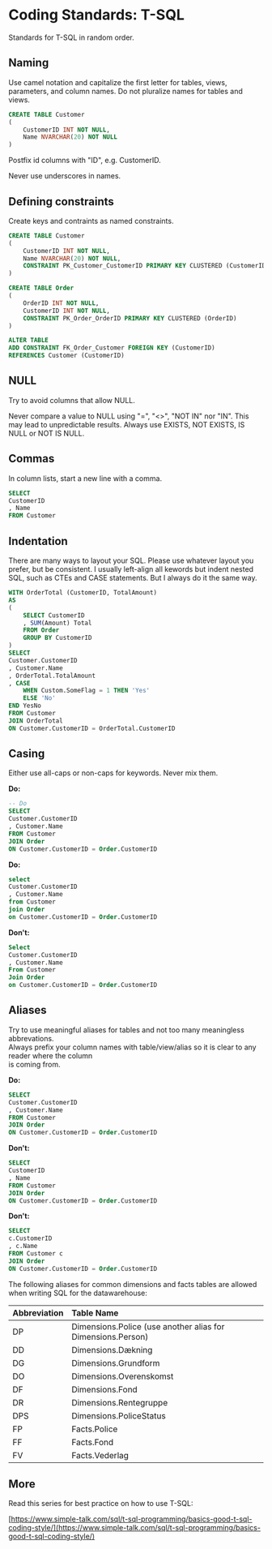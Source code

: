 # Coding Standards: T-SQL

Standards for T-SQL in random order.

## Naming

Use camel notation and capitalize the first letter for tables, views, parameters, and column names.  Do not pluralize names for tables and views.

```sql
CREATE TABLE Customer
(
    CustomerID INT NOT NULL,
    Name NVARCHAR(20) NOT NULL
)
```

Postfix id columns with "ID", e.g. CustomerID.

Never use underscores in names.

## Defining constraints

Create keys and contraints as named constraints.

```sql
CREATE TABLE Customer
(
    CustomerID INT NOT NULL,
    Name NVARCHAR(20) NOT NULL,
    CONSTRAINT PK_Customer_CustomerID PRIMARY KEY CLUSTERED (CustomerID)
)

CREATE TABLE Order
(
    OrderID INT NOT NULL,
    CustomerID INT NOT NULL,
    CONSTRAINT PK_Order_OrderID PRIMARY KEY CLUSTERED (OrderID)
)

ALTER TABLE 
ADD CONSTRAINT FK_Order_Customer FOREIGN KEY (CustomerID)     
REFERENCES Customer (CustomerID)
```

## NULL

Try to avoid columns that allow NULL.

Never compare a value to NULL using "=", "&lt;&gt;", "NOT IN" nor "IN".  This may lead to unpredictable results.  Always use EXISTS, NOT EXISTS, IS NULL or NOT IS NULL.

## Commas

In column lists, start a new line with a comma.

```sql
SELECT
CustomerID
, Name
FROM Customer
```

## Indentation

There are many ways to layout your SQL. Please use whatever layout you prefer, but be consistent.  I usually left-align all kewords but indent nested SQL, such as CTEs and CASE statements.  But I always do it the same way.

```sql
WITH OrderTotal (CustomerID, TotalAmount)
AS
(
    SELECT CustomerID
    , SUM(Amount) Total
    FROM Order
    GROUP BY CustomerID
)
SELECT
Customer.CustomerID
, Customer.Name
, OrderTotal.TotalAmount
, CASE 
    WHEN Custom.SomeFlag = 1 THEN 'Yes'
    ELSE 'No'
END YesNo
FROM Customer
JOIN OrderTotal
ON Customer.CustomerID = OrderTotal.CustomerID
```

## Casing

Either use all-caps or non-caps for keywords.  Never mix them.

**Do:**

```sql
-- Do
SELECT
Customer.CustomerID
, Customer.Name
FROM Customer
JOIN Order
ON Customer.CustomerID = Order.CustomerID
```

**Do:**

```sql
select
Customer.CustomerID
, Customer.Name
from Customer
join Order
on Customer.CustomerID = Order.CustomerID
```

**Don't:**

```sql
Select
Customer.CustomerID
, Customer.Name
From Customer
Join Order
on Customer.CustomerID = Order.CustomerID
```

## Aliases

Try to use meaningful aliases for tables and not too many meaningless abbrevations.  
Always prefix your column names with table/view/alias so  it is clear to any reader where the column  
is coming from.

**Do:**

```sql
SELECT
Customer.CustomerID
, Customer.Name
FROM Customer
JOIN Order
ON Customer.CustomerID = Order.CustomerID
```

**Don't:**

```sql
SELECT
CustomerID
, Name
FROM Customer
JOIN Order
ON Customer.CustomerID = Order.CustomerID
```

**Don't:**

```sql
SELECT
c.CustomerID
, c.Name
FROM Customer c
JOIN Order
ON Customer.CustomerID = Order.CustomerID
```

The following aliases for common dimensions and facts tables are allowed when writing SQL for the datawarehouse:

| Abbreviation | Table Name |
| :--- | :--- |
| DP | Dimensions.Police \(use another alias for Dimensions.Person\) |
| DD | Dimensions.Dækning |
| DG | Dimensions.Grundform |
| DO | Dimensions.Overenskomst |
| DF | Dimensions.Fond |
| DR | Dimensions.Rentegruppe |
| DPS | Dimensions.PoliceStatus |
| FP | Facts.Police |
| FF | Facts.Fond |
| FV | Facts.Vederlag |

## More

Read this series for best practice on how to use T-SQL:

[https://www.simple-talk.com/sql/t-sql-programming/basics-good-t-sql-coding-style/](https://www.simple-talk.com/sql/t-sql-programming/basics-good-t-sql-coding-style/)

